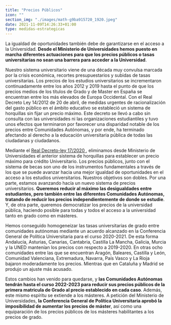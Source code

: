 ```yaml
---
title: "Precios Públicos"
icon: ""
section_img: "./images/math-g9ba915720_1920.jpeg"
date: 2021-11-09T14:26:33+01:00
type: medidas-estrategicas
---
```

La igualdad de oportunidades también debe de garantizarse en el acceso a la Universidad. **Desde el Ministerio de Universidades hemos puesto en marcha diferentes actuaciones para que los precios públicos o tasas universitarias no sean una barrera para acceder a la Universidad**.  

 

 

Nuestro sistema universitario viene de una década muy convulsa marcada por la crisis económica, recortes presupuestarios y subidas de tasas universitarias. Los precios de los estudios universitarios se incrementaron continuadamente entre los años 2012 y 2019 hasta el punto de que los precios medios de los títulos de Grado y de Master en España se encuentran entre los más elevados de Europa Occidental. Con el Real Decreto Ley 14/2012 de 20 de abril, de medidas urgentes de racionalización del gasto público en el ámbito educativo se estableció un sistema de horquillas sin fijar un precio máximo. Este decreto se llevó a cabo sin consulta con las universidades ni las organizaciones estudiantiles y tuvo unos efectos que terminaron por favorecer una disparidad notable de los precios entre Comunidades Autónomas, y por ende, ha terminado afectando al derecho a la educación universitaria pública de todas las ciudadanas y ciudadanos.  

 

Mediante el <a href="https://www.boe.es/diario_boe/txt.php?id=BOE-A-2020-4832" target="_blank">Real Decreto-ley 17/2020 <i class="fas fa-external-link-alt"></i></a>, eliminamos desde Ministerio de Universidades el anterior sistema de horquillas para establecer un precio máximo para crédito Universitario. Los precios públicos, junto con el sistema de becas son uno de los instrumentos fundamentales a través de los que se puede avanzar hacia una mejor igualdad de oportunidades en el acceso a los estudios universitarios. Nuestros objetivos son dobles. Por una parte, estamos avanzando hacía un nuevo sistema de precios universitarios. **Queremos reducir al máximo las desigualdades entre estudiantes, pero también entre las diferentes Comunidades Autónomas, tratando de reducir los precios independientemente de donde se estudie**. Y, de otra parte, queremos democratizar los precios de la universidad pública, haciendo posible para todas y todos el acceso a la universidad tanto en grado como en másteres.  

 

Hemos conseguido homogeneizar las tasas universitarias de grado entre comunidades autónomas mediante un acuerdo alcanzado en la Conferencia General de Política Universitaria para el curso 2020-2021. De esta forma Andalucía, Asturias, Canarias, Cantabria, Castilla La Mancha, Galicia, Murcia y la UNED mantenían los precios con respecto a 2019-2020. En otras ocho comunidades entre las que se encuentran Aragón, Baleares, Castilla y León, Comunidad Valenciana, Extremadura, Navarra, País Vasco y La Rioja bajaron moderadamente los precios. Mientras que en Cataluña y Madrid se produjo un ajuste más acusado.  

 

Estos cambios han venido para quedarse, y **las Comunidades Autónomas tendrán hasta el curso 2022-2023 para reducir sus precios públicos de la primera matricula de Grado al precio establecido en cada caso**. Además, este mismo espíritu se extiende a los másteres. A petición del Ministerio de Universidades, **la Conferencia General de Política Universitaria aprobó la imposibilidad de aumentar los precios de máster**, así como una equiparación de los precios públicos de los másteres habilitantes a los precios de grado.  